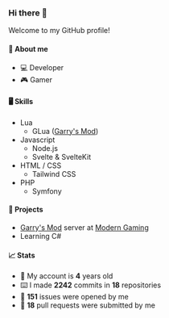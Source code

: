 ### Hi there 👋

Welcome to my GitHub profile!

#### 🧍 About me
- 💻 Developer
- 🎮 Gamer

#### 🖥️ Skills
- Lua
  - GLua ([Garry's Mod](https://store.steampowered.com/app/4000/Garrys_Mod/ "Garry's Mod on Steam"))
- Javascript
  - Node.js
  - Svelte & SvelteKit
- HTML / CSS
  - Tailwind CSS
- PHP
  - Symfony

#### 🔨 Projects
- [Garry's Mod](https://store.steampowered.com/app/4000/Garrys_Mod/ "Garry's Mod on Steam") server at [Modern Gaming](https://modern-gaming.net/ "Modern Gaming")
- Learning C#

#### 📈 Stats
- 🎂 My account is **4** years old
- ⌨️ I made **2242** commits in **18** repositories
- 🐛 **151** issues were opened by me
- 🔗 **18** pull requests were submitted by me
